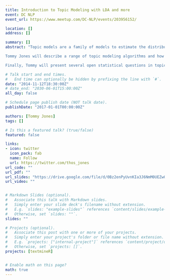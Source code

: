 ```yaml
---
title: Introduction to Topic Modeling with LDA and more
event: DC NLP
event_url: https://www.meetup.com/DC-NLP/events/203956152/

location: []
address: []

summary: []
abstract: "Topic models are a family of models to estimate the distribution of abstract concepts (topics) that make up a collection of documents. Over the last several years, the popularity of topic modeling has swelled. One model, Latent Dirichlet Allocation (LDA), is especially popular.

Tommy Jones will describe a range of topic modeling algorithms and how they fit into the topic modeling taxonomy. He will then focus on LDA, explaining how to tune its parameters and giving tips for building better LDA models.

Finally, Tommy will present several open statistical questions in topic modeling, particularly LDA. Examples include LDA's inconsistency, how sample selection affects estimates, and how to best present results. Researchers have begun to tackle some of these issues, but others remain. Still, LDA and other topic models are becoming invaluable resources for researchers in many disciplines."

# Talk start and end times.
#   End time can optionally be hidden by prefixing the line with `#`.
date: "2014-11-12T18:30:00Z"
# date_end: "2030-06-01T15:00:00Z"
all_day: false

# Schedule page publish date (NOT talk date).
publishDate: "2017-01-01T00:00:00Z"

authors: [Tommy Jones]
tags: []

# Is this a featured talk? (true/false)
featured: false

links:
- icon: twitter
  icon_pack: fab
  name: Follow
  url: https://twitter.com/thos_jones 
url_code: ""
url_pdf: ""
url_slides: "https://drive.google.com/file/d/0Bz2enPyUvnKIa3J6NmM0UEZwOXc/view?usp=sharing"
url_video: ""


# Markdown Slides (optional).
#   Associate this talk with Markdown slides.
#   Simply enter your slide deck's filename without extension.
#   E.g. `slides: "example-slides"` references `content/slides/example-slides.md`.
#   Otherwise, set `slides: ""`.
slides: ""

# Projects (optional).
#   Associate this post with one or more of your projects.
#   Simply enter your project's folder or file name without extension.
#   E.g. `projects: ["internal-project"]` references `content/project/deep-learning/index.md`.
#   Otherwise, set `projects: []`.
projects: [textmineR]


# Enable math on this page?
math: true
---
```



